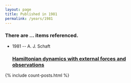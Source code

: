 ```yaml
---
layout: page
title: Published in 1981
permalink: /years/1981
---
```


<h3 id="number-posts">There are ... items referenced.</h3>
<ul class="post-list">

  <li>
    <span class="post-meta">1981 -- A. J. Schaft</span>
    <h3><a class="post-link" href="{{ site.baseurl }}/hamiltonian-dynamics-with-external-forces-and-observations">Hamiltonian dynamics with external forces and observations</a></h3>
  </li>
</ul>
{% include count-posts.html %}

